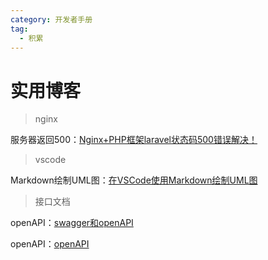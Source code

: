 ```yaml
---
category: 开发者手册
tag:
  - 积累
---
```

# 实用博客

> nginx

服务器返回500：[Nginx+PHP框架laravel状态码500错误解决！](<https://blog.51cto.com/13155232/2073722>)

> vscode

Markdown绘制UML图：[在VSCode使用Markdown绘制UML图](<https://joven.site/VSCode_UsePlantUMLByMarkdown/>)

> 接口文档

openAPI：[swagger和openAPI](<https://www.breakyizhan.com/swagger/2969.html/>)

openAPI：[openAPI](<https://fishead.gitbooks.io/openapi-specification-zhcn-translation/content/versions/3.0.0.zhCN.html#pathsObject/>)
